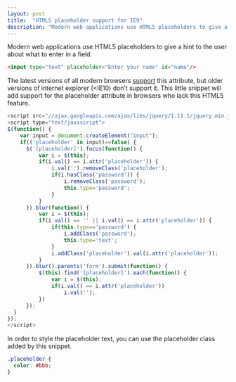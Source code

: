```yaml
---
layout: post
title:  "HTML5 placeholder support for IE9"
description: "Modern web applications use HTML5 placeholders to give a hint to the user about what to enter in a field."
---
```


Modern web applications use HTML5 placeholders to give a hint to the user about what to enter in a field.
<!--more-->

```html
<input type="text" placeholder="Enter your name" id="name"/>
```

The latest versions of all modern browsers [support](http://caniuse.com/#feat=input-placeholder) this attribute, but older versions of internet explorer (<IE10) don’t support it. This little snippet will add support for the placeholder attribute in browsers who lack this HTML5 feature.

[//]: # (Summary)

```javascript
<script src="//ajax.googleapis.com/ajax/libs/jquery/1.11.1/jquery.min.js"></script>
<script type="text/javascript">
$(function() {
    var input = document.createElement("input");
    if(('placeholder' in input)==false) {
      $('[placeholder]').focus(function() {
          var i = $(this);
          if(i.val() == i.attr('placeholder')) {
              i.val('').removeClass('placeholder');
              if(i.hasClass('password')) {
                  i.removeClass('password');
                  this.type='password';
              }            
          }
      }).blur(function() {
          var i = $(this);    
          if(i.val() == '' || i.val() == i.attr('placeholder')) {
              if(this.type=='password') {
                  i.addClass('password');
                  this.type='text';
              }
              i.addClass('placeholder').val(i.attr('placeholder'));
          }
      }).blur().parents('form').submit(function() {
          $(this).find('[placeholder]').each(function() {
              var i = $(this);
              if(i.val() == i.attr('placeholder'))
                  i.val('');
          })
      });
  }
});
</script>
```

In order to style the placeholder text, you can use the placeholder class added by this snippet.

```css
.placeholder {
  color: #bbb;
}
```
